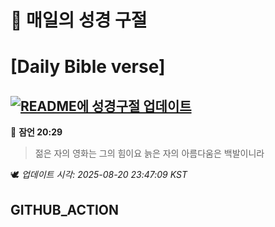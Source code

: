 # 🙏 매일의 성경 구절
# [Daily Bible verse]
## [![README에 성경구절 업데이트](https://github.com/DONGSUKA/first_test/actions/workflows/update-readme-bible.yml/badge.svg)](https://github.com/DONGSUKA/first_test/actions/workflows/update-readme-bible.yml)
<!-- START_BIBLE_VERSE -->
📖 **잠언 20:29**
> 젊은 자의 영화는 그의 힘이요 늙은 자의 아름다움은 백발이니라

🕊️ _업데이트 시각: 2025-08-20 23:47:09 KST_
  <!-- END_BIBLE_VERSE -->
## GITHUB_ACTION
